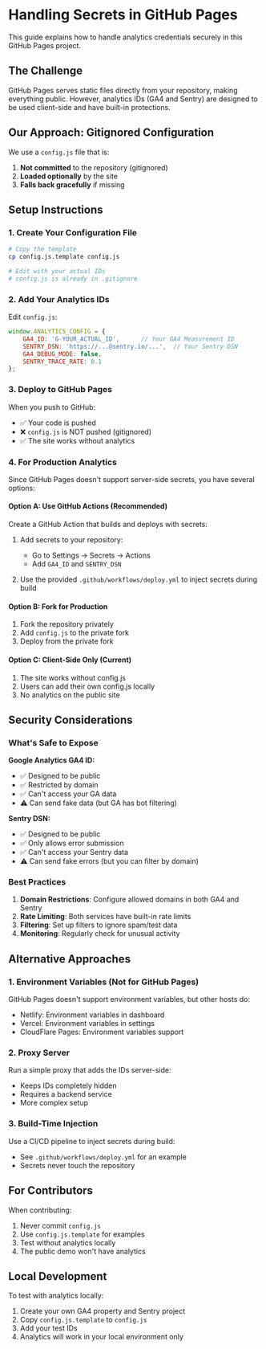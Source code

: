 # Handling Secrets in GitHub Pages

This guide explains how to handle analytics credentials securely in this GitHub Pages project.

## The Challenge

GitHub Pages serves static files directly from your repository, making everything public. However, analytics IDs (GA4 and Sentry) are designed to be used client-side and have built-in protections.

## Our Approach: Gitignored Configuration

We use a `config.js` file that is:
1. **Not committed** to the repository (gitignored)
2. **Loaded optionally** by the site
3. **Falls back gracefully** if missing

## Setup Instructions

### 1. Create Your Configuration File

```bash
# Copy the template
cp config.js.template config.js

# Edit with your actual IDs
# config.js is already in .gitignore
```

### 2. Add Your Analytics IDs

Edit `config.js`:
```javascript
window.ANALYTICS_CONFIG = {
    GA4_ID: 'G-YOUR_ACTUAL_ID',      // Your GA4 Measurement ID
    SENTRY_DSN: 'https://...@sentry.io/...',  // Your Sentry DSN
    GA4_DEBUG_MODE: false,
    SENTRY_TRACE_RATE: 0.1
};
```

### 3. Deploy to GitHub Pages

When you push to GitHub:
- ✅ Your code is pushed
- ❌ `config.js` is NOT pushed (gitignored)
- ✅ The site works without analytics

### 4. For Production Analytics

Since GitHub Pages doesn't support server-side secrets, you have several options:

#### Option A: Use GitHub Actions (Recommended)
Create a GitHub Action that builds and deploys with secrets:

1. Add secrets to your repository:
   - Go to Settings → Secrets → Actions
   - Add `GA4_ID` and `SENTRY_DSN`

2. Use the provided `.github/workflows/deploy.yml` to inject secrets during build

#### Option B: Fork for Production
1. Fork the repository privately
2. Add `config.js` to the private fork
3. Deploy from the private fork

#### Option C: Client-Side Only (Current)
1. The site works without config.js
2. Users can add their own config.js locally
3. No analytics on the public site

## Security Considerations

### What's Safe to Expose

**Google Analytics GA4 ID:**
- ✅ Designed to be public
- ✅ Restricted by domain
- ✅ Can't access your GA data
- ⚠️ Can send fake data (but GA has bot filtering)

**Sentry DSN:**
- ✅ Designed to be public
- ✅ Only allows error submission
- ✅ Can't access your Sentry data
- ⚠️ Can send fake errors (but you can filter by domain)

### Best Practices

1. **Domain Restrictions**: Configure allowed domains in both GA4 and Sentry
2. **Rate Limiting**: Both services have built-in rate limits
3. **Filtering**: Set up filters to ignore spam/test data
4. **Monitoring**: Regularly check for unusual activity

## Alternative Approaches

### 1. Environment Variables (Not for GitHub Pages)
GitHub Pages doesn't support environment variables, but other hosts do:
- Netlify: Environment variables in dashboard
- Vercel: Environment variables in settings
- CloudFlare Pages: Environment variables support

### 2. Proxy Server
Run a simple proxy that adds the IDs server-side:
- Keeps IDs completely hidden
- Requires a backend service
- More complex setup

### 3. Build-Time Injection
Use a CI/CD pipeline to inject secrets during build:
- See `.github/workflows/deploy.yml` for an example
- Secrets never touch the repository

## For Contributors

When contributing:
1. Never commit `config.js`
2. Use `config.js.template` for examples
3. Test without analytics locally
4. The public demo won't have analytics

## Local Development

To test with analytics locally:
1. Create your own GA4 property and Sentry project
2. Copy `config.js.template` to `config.js`
3. Add your test IDs
4. Analytics will work in your local environment only